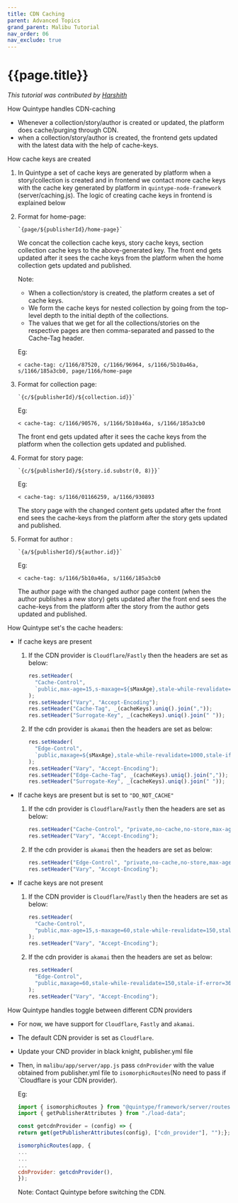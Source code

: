 ```yaml
---
title: CDN Caching
parent: Advanced Topics
grand_parent: Malibu Tutorial
nav_order: 06
nav_exclude: true
---
```


# {{page.title}}

_This tutorial was contributed by [Harshith](ttps://www.linkedin.com/in/harshith-raj-092ba4176)_

How Quintype handles CDN-caching

- Whenever a collection/story/author is created or updated, the platform does cache/purging through CDN.
- when a collection/story/author is created, the frontend gets updated with the latest data with the help of cache-keys.

How cache keys are created

1. In Quintype a set of cache keys are generated by platform when a story/collection is created and in frontend we contact more cache keys with the cache key generated by platform in `quintype-node-framework` (server/caching.js). The logic of creating cache keys in frontend is explained below
2. Format for home-page:

   ```javscript
   `{page/${publisherId}/home-page}`
   ```

   We concat the collection cache keys, story cache keys, section collection cache keys to the above-generated key. The front end gets updated after it sees the cache keys from the platform when the home collection gets updated and published.

   Note:

   - When a collection/story is created, the platform creates a set of cache keys.
   - We form the cache keys for nested collection by going from the top-level depth to the initial depth of the collections.
   - The values that we get for all the collections/stories on the respective pages are then comma-separated and passed to the Cache-Tag header.

   Eg:

   `< cache-tag: c/1166/87520, c/1166/96964, s/1166/5b10a46a, s/1166/185a3cb0, page/1166/home-page`

3. Format for collection page:

   ```javscript
   `{c/${publisherId}/${collection.id}}`
   ```

   Eg:

   `< cache-tag: c/1166/90576, s/1166/5b10a46a, s/1166/185a3cb0`

   The front end gets updated after it sees the cache keys from the platform when the collection gets updated and published.

4. Format for story page:

   ```javscript
   `{c/${publisherId}/${story.id.substr(0, 8)}}`
   ```

   Eg:

   `< cache-tag: s/1166/01166259, a/1166/930893`

   The story page with the changed content gets updated after the front end sees the cache-keys from the platform after the story gets updated and published.

5. Format for author :

   ```javscript
   `{a/${publisherId}/${author.id}}`
   ```

   Eg:

   `< cache-tag: s/1166/5b10a46a, s/1166/185a3cb0`

   The author page with the changed author page content (when the author publishes a new story) gets updated after the front end sees the cache-keys from the platform after the story from the author gets updated and published.

How Quintype set's the cache headers:

- If cache keys are present

  1. If the CDN provider is `Cloudflare`/`Fastly` then the headers are set as below:

     ```javascript
     res.setHeader(
       "Cache-Control",
       `public,max-age=15,s-maxage=${sMaxAge},stale-while-revalidate=1000,stale-if-error=14400`
     );
     res.setHeader("Vary", "Accept-Encoding");
     res.setHeader("Cache-Tag", _(cacheKeys).uniq().join(","));
     res.setHeader("Surrogate-Key", _(cacheKeys).uniq().join(" "));
     ```

  2. If the cdn provider is `akamai` then the headers are set as below:

     ```javascript
     res.setHeader(
       "Edge-Control",
       `public,maxage=${sMaxAge},stale-while-revalidate=1000,stale-if-error=14400`
     );
     res.setHeader("Vary", "Accept-Encoding");
     res.setHeader("Edge-Cache-Tag", _(cacheKeys).uniq().join(","));
     res.setHeader("Surrogate-Key", _(cacheKeys).uniq().join(" "));
     ```

- If cache keys are present but is set to `"DO_NOT_CACHE"`

  1. If the cdn provider is `Cloudflare`/`Fastly` then the headers are set as below:

     ```javascript
     res.setHeader("Cache-Control", "private,no-cache,no-store,max-age=0");
     res.setHeader("Vary", "Accept-Encoding");
     ```

  2. If the cdn provider is `akamai` then the headers are set as below:

     ```javascript
     res.setHeader("Edge-Control", "private,no-cache,no-store,max-age=0");
     res.setHeader("Vary", "Accept-Encoding");
     ```

- If cache keys are not present

  1. If the CDN provider is `Cloudflare`/`Fastly` then the headers are set as below:

     ```javascript
     res.setHeader(
       "Cache-Control",
       "public,max-age=15,s-maxage=60,stale-while-revalidate=150,stale-if-error=3600"
     );
     res.setHeader("Vary", "Accept-Encoding");
     ```

  2. If the cdn provider is `akamai` then the headers are set as below:

     ```javascript
     res.setHeader(
       "Edge-Control",
       "public,maxage=60,stale-while-revalidate=150,stale-if-error=3600"
     );
     res.setHeader("Vary", "Accept-Encoding");
     ```

How Quintype handles toggle between different CDN providers

- For now, we have support for `Cloudflare`, `Fastly` and `akamai`.
- The default CDN provider is set as `Cloudflare`.
- Update your CND provider in black knight, publisher.yml file
- Then, in `malibu/app/server/app.js` pass `cdnProvider` with the value obtained from publisher.yml file to `isomorphicRoutes`(No need to pass if `Cloudflare is your CDN provider).

  Eg:

  ```javascript
  import { isomorphicRoutes } from "@quintype/framework/server/routes";
  import { getPublisherAttributes } from "./load-data";

  const getcdnProvider = (config) => {
  return get(getPublisherAttributes(config), ["cdn_provider"], "");};

  isomorphicRoutes(app, {
  ...
  ...
  ...
  cdnProvider: getcdnProvider(),
  });
  ```

  Note: Contact Quintype before switching the CDN.
